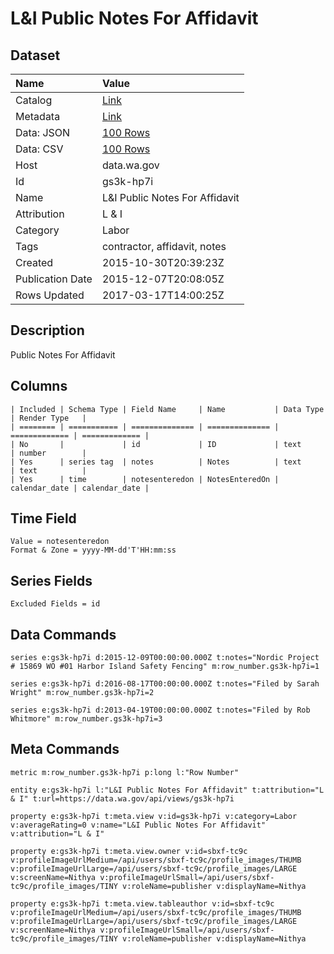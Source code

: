 # L&I Public Notes For Affidavit

## Dataset

| Name | Value |
| :--- | :---- |
| Catalog | [Link](https://catalog.data.gov/dataset/li-public-notes-for-affidavit) |
| Metadata | [Link](https://data.wa.gov/api/views/gs3k-hp7i) |
| Data: JSON | [100 Rows](https://data.wa.gov/api/views/gs3k-hp7i/rows.json?max_rows=100) |
| Data: CSV | [100 Rows](https://data.wa.gov/api/views/gs3k-hp7i/rows.csv?max_rows=100) |
| Host | data.wa.gov |
| Id | gs3k-hp7i |
| Name | L&I Public Notes For Affidavit |
| Attribution | L & I |
| Category | Labor |
| Tags | contractor, affidavit, notes |
| Created | 2015-10-30T20:39:23Z |
| Publication Date | 2015-12-07T20:08:05Z |
| Rows Updated | 2017-03-17T14:00:25Z |

## Description

Public Notes For Affidavit

## Columns

```ls
| Included | Schema Type | Field Name     | Name           | Data Type     | Render Type   |
| ======== | =========== | ============== | ============== | ============= | ============= |
| No       |             | id             | ID             | text          | number        |
| Yes      | series tag  | notes          | Notes          | text          | text          |
| Yes      | time        | notesenteredon | NotesEnteredOn | calendar_date | calendar_date |
```

## Time Field

```ls
Value = notesenteredon
Format & Zone = yyyy-MM-dd'T'HH:mm:ss
```

## Series Fields

```ls
Excluded Fields = id
```

## Data Commands

```ls
series e:gs3k-hp7i d:2015-12-09T00:00:00.000Z t:notes="Nordic Project # 15869 WO #01 Harbor Island Safety Fencing" m:row_number.gs3k-hp7i=1

series e:gs3k-hp7i d:2016-08-17T00:00:00.000Z t:notes="Filed by Sarah Wright" m:row_number.gs3k-hp7i=2

series e:gs3k-hp7i d:2013-04-19T00:00:00.000Z t:notes="Filed by Rob Whitmore" m:row_number.gs3k-hp7i=3
```

## Meta Commands

```ls
metric m:row_number.gs3k-hp7i p:long l:"Row Number"

entity e:gs3k-hp7i l:"L&I Public Notes For Affidavit" t:attribution="L & I" t:url=https://data.wa.gov/api/views/gs3k-hp7i

property e:gs3k-hp7i t:meta.view v:id=gs3k-hp7i v:category=Labor v:averageRating=0 v:name="L&I Public Notes For Affidavit" v:attribution="L & I"

property e:gs3k-hp7i t:meta.view.owner v:id=sbxf-tc9c v:profileImageUrlMedium=/api/users/sbxf-tc9c/profile_images/THUMB v:profileImageUrlLarge=/api/users/sbxf-tc9c/profile_images/LARGE v:screenName=Nithya v:profileImageUrlSmall=/api/users/sbxf-tc9c/profile_images/TINY v:roleName=publisher v:displayName=Nithya

property e:gs3k-hp7i t:meta.view.tableauthor v:id=sbxf-tc9c v:profileImageUrlMedium=/api/users/sbxf-tc9c/profile_images/THUMB v:profileImageUrlLarge=/api/users/sbxf-tc9c/profile_images/LARGE v:screenName=Nithya v:profileImageUrlSmall=/api/users/sbxf-tc9c/profile_images/TINY v:roleName=publisher v:displayName=Nithya
```
